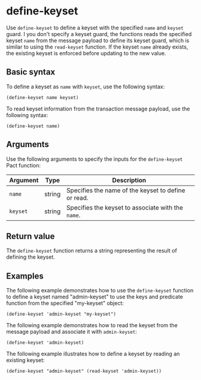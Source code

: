 # define-keyset

Use `define-keyset` to define a keyset with the specified `name` and `keyset` guard.
I you don't specify a keyset guard, the functions reads the specified keyset `name` from the message payload to define its keyset guard, which  is similar to using the `read-keyset` function. 
If the keyset `name` already exists, the existing keyset is enforced before updating to the new value.

## Basic syntax

To define a keyset as `name` with `keyset`, use the following syntax:

```pact
(define-keyset name keyset)
```

To read keyset information from the transaction message payload, use the following syntax:

```pact
(define-keyset name)
```

## Arguments

Use the following arguments to specify the inputs for the `define-keyset` Pact function:

| Argument | Type | Description |
|----------|------|-------------|
| `name` | string | Specifies the name of the keyset to define or read. |
| `keyset` | string | Specifies the keyset to associate with the `name`. |

## Return value

The `define-keyset` function returns a string representing the result of defining the keyset.

## Examples

The following example demonstrates how to use the `define-keyset` function to define a keyset named "admin-keyset" to use the keys and predicate function from the specified "my-keyset" object:

```pact
(define-keyset 'admin-keyset "my-keyset")
```

The following example demonstrates how to read the keyset from the message payload and associate it with `admin-keyset`:

```pact
(define-keyset 'admin-keyset)
```

The following example illustrates how to define a keyset by reading an existing keyset:

```pact
(define-keyset "admin-keyset" (read-keyset 'admin-keyset))
```
